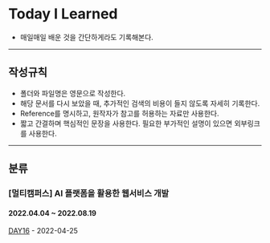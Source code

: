 # Today I Learned

- 매일매일 배운 것을 간단하게라도 기록해본다.

---

## 작성규칙

- 폴더와 파일명은 영문으로 작성한다.
- 해당 문서를 다시 보았을 때, 추가적인 검색의 비용이 들지 않도록 자세히 기록한다.
- Reference를 명시하고, 원작자가 참고를 허용하는 자료만 사용한다.
- 짧고 간결하며 핵심적인 문장을 사용한다. 필요한 부가적인 설명이 있으면 외부링크를 사용한다.

---

## 분류

### [멀티캠퍼스] AI 플랫폼을 활용한 웹서비스 개발

#### 2022.04.04 ~ 2022.08.19
[DAY16](/220425/) - 2022-04-25